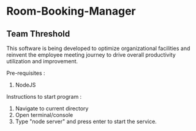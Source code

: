 # Room-Booking-Manager
## Team Threshold
This software is being developed to optimize organizational facilities and reinvent the employee meeting journey to drive overall productivity utilization and improvement. 

Pre-requisites : 
1. NodeJS

Instructions to start program : 

1. Navigate to current directory 
2. Open terminal/console 
3. Type "node server" and press enter to start the service.  
 
